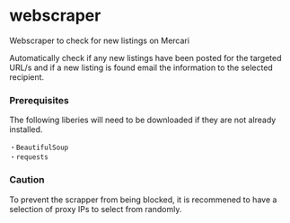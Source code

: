 # webscraper
Webscraper to check for new listings on Mercari

Automatically check if any new listings have been posted for the targeted URL/s and if a new listing is found email the information to the selected recipient.

### Prerequisites
The following liberies will need to be downloaded if they are not already installed.
```
・BeautifulSoup
・requests
```

### Caution
To prevent the scrapper from being blocked, it is recommened to have a selection of proxy IPs to select from randomly.

